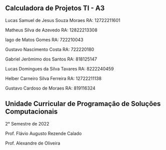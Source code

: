 ## Calculadora de Projetos TI - A3

Lucas Samuel de Jesus Souza Moraes
RA: 12722211601

Matheus Silva de Azevedo
RA: 12822213308

Iago de Matos Gomes
RA: 722210043

Gustavo Nascimento Costa
RA: 722220180

Gabriel Jerômimo dos Santos
RA: 818125147

Lucas Domingues da Silva Tavares
RA: 8222240459

Helber Carneiro Silva Ferreira
RA: 12722211138

Gustavo Cardoso de Moraes
RA: 819116324


## Unidade Curricular de Programação de Soluções Computacionais
2° Semestre de 2022

Prof. Flávio Augusto Rezende Calado

Prof. Alexandre de Oliveira
